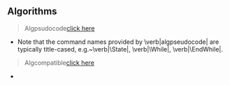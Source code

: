 ## Algorithms
> Algpsudocode[click here](https://github.com/brcnitk/GEC-Chamarajanagar/blob/main/Algorithm/Algpseudocode.tex)
- Note that the command names provided by \verb|algpseudocode| are typically title-cased, e.g.~\verb|\State|, \verb|\While|, \verb|\EndWhile|.

>Algcompatible[click here](https://github.com/brcnitk/GEC-Chamarajanagar/blob/main/Algorithm/Algcompatible.tex)
-

